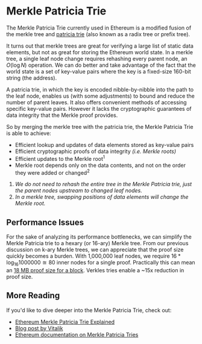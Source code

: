 # Merkle Patricia Trie

The Merkle Patricia Trie currently used in Ethereum is a modified fusion of the merkle tree and [patricia trie](https://en.wikipedia.org/wiki/Radix_tree) (also known as a radix tree or prefix tree).

It turns out that merkle trees are great for verifying a large list of static data elements, but not as great for storing the Ethereum world state. In a merkle tree, a single leaf node change requires rehashing every parent node, an $O(\log N)$ operation. We can do better and take advantage of the fact that the world state is a set of key-value pairs where the key is a fixed-size 160-bit string (the address).

A patricia trie, in which the key is encoded nibble-by-nibble into the path to the leaf node, enables us (with some adjustments) to bound and reduce the number of parent leaves. It also offers convenient methods of accessing specific key-value pairs. However it lacks the cryptographic guarantees of data integrity that the Merkle proof provides.

So by merging the merkle tree with the patricia trie, the Merkle Patricia Trie is able to achieve:
- Efficient lookup and updates of data elements stored as key-value pairs
- Efficient cryptographic proofs of data integrity  *(i.e. Merkle roots)*
- Efficient updates to the Merkle root<sup>1</sup>
- Merkle root depends only on the data contents, and not on the order they were added or changed<sup>2</sup>

1. *We do not need to rehash the entire tree in the Merkle Patricia trie, just the parent nodes upstream to changed leaf nodes.*
2. *In a merkle tree, swapping positions of data elements will change the Merkle root.*


## Performance Issues

For the sake of analyzing its performance bottlenecks, we can simplify the Merkle Patricia trie to a hexary (or 16-ary) Merkle tree. From our previous discussion on k-ary Merkle trees, we can appreciate that the proof size quickly becomes a burden. With 1,000,000 leaf nodes, we require $16 * \log_{16} 1000000 \approxeq 80$ inner nodes for a single proof. Practically this can mean an [18 MB proof size for a block](https://notes.ethereum.org/@vbuterin/verkle_tree_eip#Motivation). Verkles tries enable a ~15x reduction in proof size.

## More Reading

If you'd like to dive deeper into the Merkle Patricia Trie, check out:

- [Ethereum Merkle Patricia Trie Explained](https://medium.com/@chiqing/merkle-patricia-trie-explained-ae3ac6a7e123)
- [Blog post by Vitalik](https://blog.ethereum.org/2015/11/15/merkling-in-ethereum)
- [Ethereum documentation on Merkle Patricia Tries](https://ethereum.org/en/developers/docs/data-structures-and-encoding/patricia-merkle-trie/#tries-in-ethereum)